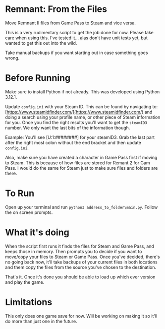 # Remnant: From the Files
Move Remnant II files from Game Pass to Steam and vice versa.

This is a very rudimentary script to get the job done for now. Please take care when using this. I've tested it... alas don't have unit tests yet, but wanted to get this out into the wild.

Take manual backups if you want starting out in case something goes wrong.

# Before Running
Make sure to install Python if not already. This was developed using Python 3.12.1.

Update `config.ini` with your Steam ID. This can be found by navigating to: [https://www.steamidfinder.com/](https://www.steamidfinder.com/) and doing a search using your profile name, or other piece of Steam information for you. Once you find the right results you'll want to get the `steamID3` number. We only want the last bits of the information though.

Example:
    You'll see [U:1:########] for your steamID3. Grab the last part after the right most colon without the end bracket and then update `config.ini`.

Also, make sure you have created a character in Game Pass first if moving to Steam. This is because of how files are stored for Remant 2 for Gam Pass. I would do the same for Steam just to make sure files and folders are there.

# To Run
Open up your terminal and run `python3 address_to_folder\main.py`. Follow the on screen prompts.

# What it's doing
When the script first runs it finds the files for Steam and Game Pass, and keeps those in memory. Then prompts you to decide if you want to move/copy your files to Steam or Game Pass. Once you've decided, there's no going back now, it'll take backups of your current files in both locations and them copy the files from the source you've chosen to the destination.

That's it. Once it's done you should be able to load up which ever version and play the game.

# Limitations
This only does one game save for now. Will be working on making it so it'll do more than just one in the future.
